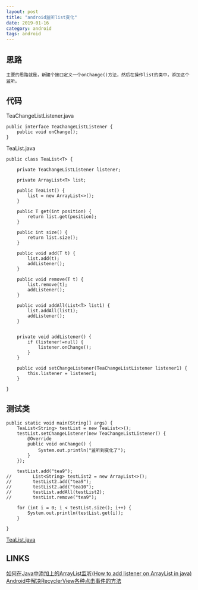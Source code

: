 ```yaml
---
layout: post
title: "android监听list变化"
date: 2019-01-16
category: android
tags: android
---
```


## 思路

	主要的思路就是，新建个接口定义一个onChange()方法，然后在操作list的类中，添加这个监听。

## 代码

TeaChangeListListener.java

    public interface TeaChangeListListener {
        public void onChange();
    }


TeaList.java

    public class TeaList<T> {
    
        private TeaChangeListListener listener;
    
        private ArrayList<T> list;
    
        public TeaList() {
            list = new ArrayList<>();
        }
    
        public T get(int position) {
            return list.get(position);
        }
    
        public int size() {
            return list.size();
        }
    
        public void add(T t) {
            list.add(t);
            addListener();
        }
    
        public void remove(T t) {
            list.remove(t);
            addListener();
        }
    
        public void addAll(List<T> list1) {
            list.addAll(list1);
            addListener();
        }
    
    
        private void addListener() {
            if (listener!=null) {
                listener.onChange();
            }
        }
    
        public void setChangeListener(TeaChangeListListener listener1) {
            this.listener = listener1;
        }
    
    }

## 测试类

    public static void main(String[] args) {
        TeaList<String> testList = new TeaList<>();
        testList.setChangeListener(new TeaChangeListListener() {
            @Override
            public void onChange() {
                System.out.println("监听到变化了");
            }
        });

        testList.add("tea9");
	//        List<String> testList2 = new ArrayList<>();
	//        testList2.add("tea9");
	//        testList2.add("tea10");
	//        testList.addAll(testList2);
	//        testList.remove("tea9");

        for (int i = 0; i < testList.size(); i++) {
            System.out.println(testList.get(i));
        }

    }

[TeaList.java](https://github.com/tea9/android_base/blob/master/app/src/main/java/com/demo/android_base/test/TeaList.java)  

## LINKS

[如何在Java中添加上的ArrayList监听(How to add listener on ArrayList in java)](http://www.it1352.com/231623.html)  
[Android中解决RecyclerView各种点击事件的方法](https://www.jb51.net/article/140578.htm)  